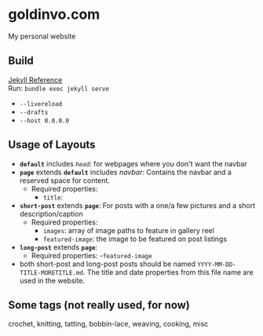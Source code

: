 # goldinvo.com
My personal website 

## Build
[Jekyll Reference](https://jekyllrb.com/docs/)  
Run: `bundle exec jekyll serve`  
- `--livereload`
- `--drafts`
- `--host 0.0.0.0`

## Usage of Layouts
- **`default`** includes *`head`*: for webpages where you don't want the navbar
- **`page`** extends **`default`** includes *navbar*: Contains the navbar and a reserved space for content.
    - Required properties:
        - `title`:
- **`short-post`** extends **`page`**: For posts with a one/a few pictures and a short description/caption
    - Required properties:
        - `images`: array of image paths to feature in gallery reel
        - `featured-image`: the image to be featured on post listings
- **`long-post`** extends **`page`**:
    - Required properties:
        -`featured-image`
- both short-post and long-post posts should be named `YYYY-MM-DD-TITLE-MORETITLE.md`. The title and date properties from this file name are used in the website.

## Some tags (not really used, for now)
crochet, knitting, tatting, bobbin-lace, weaving, cooking, misc






